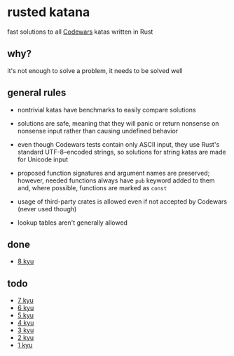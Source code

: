 # rusted katana

fast solutions to all [Codewars](https://www.codewars.com) katas written in Rust

## why?

it's not enough to solve a problem, it needs to be solved well

## general rules

- nontrivial katas have benchmarks to easily compare solutions

- solutions are safe, meaning that they will panic or return nonsense
on nonsense input rather than causing undefined behavior

- even though Codewars tests contain only ASCII input,
they use Rust's standard UTF-8–encoded strings,
so solutions for string katas are made for Unicode input

- proposed function signatures and argument names are preserved;
however, needed functions always have `pub` keyword added to them and,
where possible, functions are marked as `const`

- usage of third-party crates is allowed even if not accepted by Codewars
(never used though)

- lookup tables aren't generally allowed

## done

- [8 kyu](<https://www.codewars.com/kata/search/rust?q=&r[]=-8&xids=completed&beta=false&order_by=published_at asc>)

## todo

- [7 kyu](<https://www.codewars.com/kata/search/rust?q=&r[]=-7&xids=completed&beta=false&order_by=published_at asc>)
- [6 kyu](<https://www.codewars.com/kata/search/rust?q=&r[]=-6&xids=completed&beta=false&order_by=published_at asc>)
- [5 kyu](<https://www.codewars.com/kata/search/rust?q=&r[]=-5&xids=completed&beta=false&order_by=published_at asc>)
- [4 kyu](<https://www.codewars.com/kata/search/rust?q=&r[]=-4&xids=completed&beta=false&order_by=published_at asc>)
- [3 kyu](<https://www.codewars.com/kata/search/rust?q=&r[]=-3&xids=completed&beta=false&order_by=published_at asc>)
- [2 kyu](<https://www.codewars.com/kata/search/rust?q=&r[]=-2&xids=completed&beta=false&order_by=published_at asc>)
- [1 kyu](<https://www.codewars.com/kata/search/rust?q=&r[]=-1&xids=completed&beta=false&order_by=published_at asc>)
